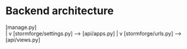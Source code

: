 # Backend architecture

[manage.py]  
     |
     v
[stormforge/settings.py] --> [api/apps.py]
     |
     v
[stormforge/urls.py] --> [api/views.py]